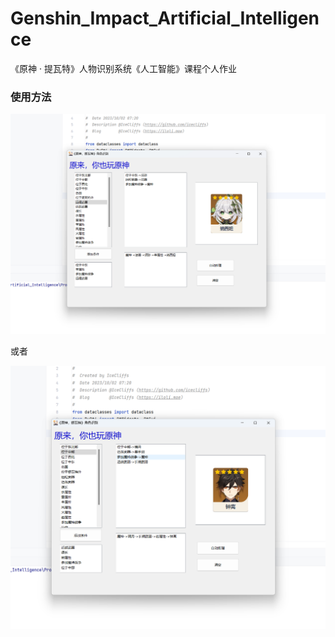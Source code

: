 # Genshin_Impact_Artificial_Intelligence
 《原神 · 提瓦特》人物识别系统《人工智能》课程个人作业

### 使用方法

![image-20231010182156801](./assets/image-20231010182156801.png)

或者

![image-20231010182233635](./assets/image-20231010182233635.png)

